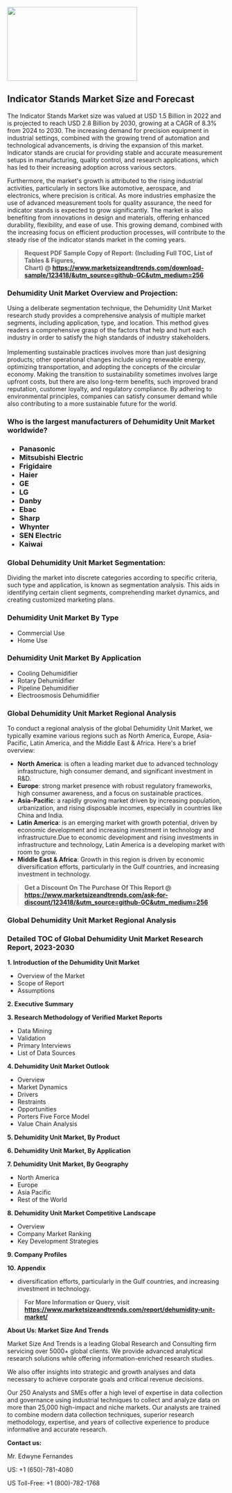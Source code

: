 <p><img class="alignnone size-medium wp-image-20088" src="https://ffe5etoiles.com/wp-content/uploads/2024/12/MST1-300x171.png" alt="" width="300" height="171" /></p><h2>Indicator Stands Market Size and Forecast</h2><p>The Indicator Stands Market size was valued at USD 1.5 Billion in 2022 and is projected to reach USD 2.8 Billion by 2030, growing at a CAGR of 8.3% from 2024 to 2030. The increasing demand for precision equipment in industrial settings, combined with the growing trend of automation and technological advancements, is driving the expansion of this market. Indicator stands are crucial for providing stable and accurate measurement setups in manufacturing, quality control, and research applications, which has led to their increasing adoption across various sectors.</p><p>Furthermore, the market's growth is attributed to the rising industrial activities, particularly in sectors like automotive, aerospace, and electronics, where precision is critical. As more industries emphasize the use of advanced measurement tools for quality assurance, the need for indicator stands is expected to grow significantly. The market is also benefiting from innovations in design and materials, offering enhanced durability, flexibility, and ease of use. This growing demand, combined with the increasing focus on efficient production processes, will contribute to the steady rise of the indicator stands market in the coming years.</p></p><blockquote id="" class=""><strong>Request PDF Sample Copy of Report: (Including Full TOC, List of Tables &amp; Figures, Chart)&nbsp;@&nbsp;<strong><a href="https://www.marketsizeandtrends.com/download-sample/123418/&utm_source=github-GC&utm_medium=256" target="_blank">https://www.marketsizeandtrends.com/download-sample/123418/&utm_source=github-GC&utm_medium=256</a></strong></strong></blockquote><h3 id="" class="">Dehumidity Unit Market&nbsp;Overview and Projection:</h3><p id="" class="">Using a deliberate segmentation technique, the Dehumidity Unit Market research study provides a comprehensive analysis of multiple market segments, including application, type, and location. This method gives readers a comprehensive grasp of the factors that help and hurt each industry in order to satisfy the high standards of industry stakeholders. <br /> <br />Implementing sustainable practices involves more than just designing products; other operational changes include using renewable energy, optimizing transportation, and adopting the concepts of the circular economy. Making the transition to sustainability sometimes involves large upfront costs, but there are also long-term benefits, such improved brand reputation, customer loyalty, and regulatory compliance. By adhering to environmental principles, companies can satisfy consumer demand while also contributing to a more sustainable future for the world.</p><h3 id="" class="">Who is the largest manufacturers of&nbsp;Dehumidity Unit Market worldwide?</h3><h3 class=""><p><ul><li>Panasonic </li><li> Mitsubishi Electric </li><li> Frigidaire </li><li> Haier </li><li> GE </li><li> LG </li><li> Danby </li><li> Ebac </li><li> Sharp </li><li> Whynter </li><li> SEN Electric </li><li> Kaiwai</li></ul></p></h3><h3 id="" class="">Global&nbsp;Dehumidity Unit Market Segmentation:</h3><p id="" class="">Dividing the market into discrete categories according to specific criteria, such type and application, is known as segmentation analysis. This aids in identifying certain client segments, comprehending market dynamics, and creating customized marketing plans.</p><h3 id="" class="">Dehumidity Unit Market&nbsp;By Type</h3><p><p><ul><li>Commercial Use</li><li> Home Use</p></li></ul></p></p><h3 id="" class="">Dehumidity Unit Market&nbsp;By Application</h3><p class=""><p><ul><li>Cooling Dehumidifier</li><li> Rotary Dehumidifier</li><li> Pipeline Dehumidifier</li><li> Electroosmosis Dehumidifier</li></ul></p></p><h3 id="" class="">Global Dehumidity Unit Market Regional Analysis</h3><p id="" class="">To conduct a regional analysis of the global Dehumidity Unit Market, we typically examine various regions such as North America, Europe, Asia-Pacific, Latin America, and the Middle East &amp; Africa. Here's a brief overview:</p><ul><li><strong>North America</strong>: is often a leading market due to advanced technology infrastructure, high consumer demand, and significant investment in R&amp;D.</li><li><strong>Europe</strong>: strong market presence with robust regulatory frameworks, high consumer awareness, and a focus on sustainable practices.</li><li><strong>Asia-Pacific</strong>: a rapidly growing market driven by increasing population, urbanization, and rising disposable incomes, especially in countries like China and India.</li><li><strong>Latin America</strong>: is an emerging market with growth potential, driven by economic development and increasing investment in technology and infrastructure.Due to economic development and rising investments in infrastructure and technology, Latin America is a developing market with room to grow.</li><li><strong>Middle East &amp; Africa</strong>: Growth in this region is driven by economic diversification efforts, particularly in the Gulf countries, and increasing investment in technology.</li></ul><blockquote id="" class=""><strong>Get a Discount On The Purchase Of This Report @ <strong><a href="https://www.marketsizeandtrends.com/ask-for-discount/123418/&utm_source=github-GC&utm_medium=256" target="_blank">https://www.marketsizeandtrends.com/ask-for-discount/123418/&utm_source=github-GC&utm_medium=256</a></strong></strong></blockquote><h3 id="" class="">Global Dehumidity Unit Market Regional Analysis</h3><h3 id="" class="">Detailed TOC of Global Dehumidity Unit Market Research Report, 2023-2030</h3><p id="" class=""><strong>1. Introduction of the Dehumidity Unit Market</strong></p><ul><li>Overview of the Market</li><li>Scope of Report</li><li>Assumptions</li></ul><p id="" class=""><strong>2. Executive Summary</strong></p><p id="" class=""><strong>3. Research Methodology of Verified Market Reports</strong></p><ul><li>Data Mining</li><li>Validation</li><li>Primary Interviews</li><li>List of Data Sources</li></ul><p id="" class=""><strong>4. Dehumidity Unit Market Outlook</strong></p><ul><li>Overview</li><li>Market Dynamics</li><li>Drivers</li><li>Restraints</li><li>Opportunities</li><li>Porters Five Force Model</li><li>Value Chain Analysis</li></ul><p id="" class=""><strong>5. Dehumidity Unit Market, By Product</strong></p><p id="" class=""><strong>6. Dehumidity Unit Market, By Application</strong></p><p id="" class=""><strong>7. Dehumidity Unit Market, By Geography</strong></p><ul><li>North America</li><li>Europe</li><li>Asia Pacific</li><li>Rest of the World</li></ul><p id="" class=""><strong>8. Dehumidity Unit Market Competitive Landscape</strong></p><ul><li>Overview</li><li>Company Market Ranking</li><li>Key Development Strategies</li></ul><p id="" class=""><strong>9. Company Profiles</strong></p><p id="" class=""><strong>10. Appendix</strong></p><ul><li>diversification efforts, particularly in the Gulf countries, and increasing investment in technology.</li></ul><blockquote id="" class=""><strong>For More Information or Query, visit <strong><strong><a href="https://www.marketsizeandtrends.com/report/dehumidity-unit-market/" target="_blank">https://www.marketsizeandtrends.com/report/dehumidity-unit-market/</a></strong></strong></strong></blockquote><p id="" class=""><strong>About Us: Market Size And Trends</strong></p><p id="" class="">Market Size And Trends is a leading Global Research and Consulting firm servicing over 5000+ global clients. We provide advanced analytical research solutions while offering information-enriched research studies.</p><p id="" class="">We also offer insights into strategic and growth analyses and data necessary to achieve corporate goals and critical revenue decisions.</p><p id="" class="">Our 250 Analysts and SMEs offer a high level of expertise in data collection and governance using industrial techniques to collect and analyze data on more than 25,000 high-impact and niche markets. Our analysts are trained to combine modern data collection techniques, superior research methodology, expertise, and years of collective experience to produce informative and accurate research.</p><p id="" class=""><strong>Contact us:</strong></p><p id="" class="">Mr. Edwyne Fernandes</p><p id="" class="">US: +1 (650)-781-4080</p><p id="" class="">US Toll-Free: +1 (800)-782-1768</p>
